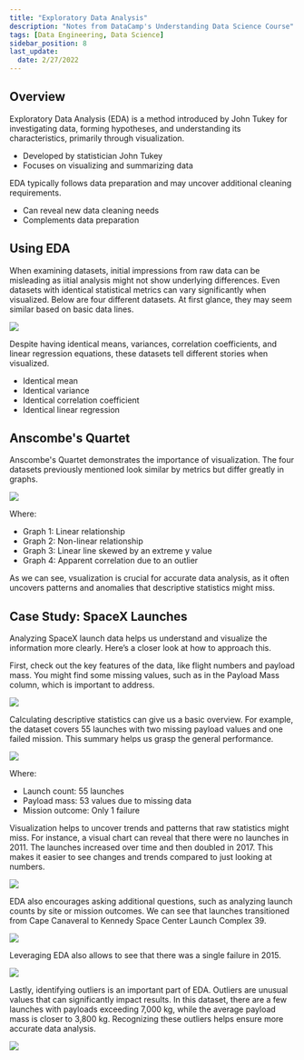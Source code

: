 ```yaml
---
title: "Exploratory Data Analysis"
description: "Notes from DataCamp's Understanding Data Science Course"
tags: [Data Engineering, Data Science]
sidebar_position: 8
last_update:
  date: 2/27/2022
---
```




## Overview

Exploratory Data Analysis (EDA) is a method introduced by John Tukey for investigating data, forming hypotheses, and understanding its characteristics, primarily through visualization.

- Developed by statistician John Tukey
- Focuses on visualizing and summarizing data

EDA typically follows data preparation and may uncover additional cleaning requirements.

- Can reveal new data cleaning needs
- Complements data preparation

## Using EDA 

When examining datasets, initial impressions from raw data can be misleading as iitial analysis might not show underlying differences. Even datasets with identical statistical metrics can vary significantly when visualized. Below are four different datasets. At first glance, they may seem similar based on basic data lines.

<div class="img-center"> 

![](/img/docs/data-engineering-edaaa.png)

</div>

Despite having identical means, variances, correlation coefficients, and linear regression equations, these datasets tell different stories when visualized.

- Identical mean
- Identical variance
- Identical correlation coefficient
- Identical linear regression

## Anscombe's Quartet

Anscombe's Quartet demonstrates the importance of visualization. The four datasets previously mentioned look similar by metrics but differ greatly in graphs.

<div class="img-center"> 

![](/img/docs/data-engineering-anscombesquartet.png)

</div>

Where: 

- Graph 1: Linear relationship
- Graph 2: Non-linear relationship
- Graph 3: Linear line skewed by an extreme y value
- Graph 4: Apparent correlation due to an outlier

As we can see, vsualization is crucial for accurate data analysis, as it often uncovers patterns and anomalies that descriptive statistics might miss.


## Case Study: SpaceX Launches 

Analyzing SpaceX launch data helps us understand and visualize the information more clearly. Here’s a closer look at how to approach this.

First, check out the key features of the data, like flight numbers and payload mass. You might find some missing values, such as in the Payload Mass column, which is important to address.

<div class="img-center"> 

![](/img/docs/data-engineering-eda-case-study-spacex-launches.png)

</div>

Calculating descriptive statistics can give us a basic overview. For example, the dataset covers 55 launches with two missing payload values and one failed mission. This summary helps us grasp the general performance.

<div class="img-center"> 

![](/img/docs/data-engineering-eda-case-study-spacex-launches-descriptive-stats.png)

</div>

Where: 

- Launch count: 55 launches
- Payload mass: 53 values due to missing data
- Mission outcome: Only 1 failure

Visualization helps to uncover trends and patterns that raw statistics might miss. For instance, a visual chart can reveal that there were no launches in 2011. The launches increased over time and then doubled in 2017. This makes it easier to see changes and trends compared to just looking at numbers.

<div class="img-center"> 

![](/img/docs/data-engineering-eda-case-study-spacex-launches-visualization-graph.png)

</div>


EDA also encourages asking additional questions, such as analyzing launch counts by site or mission outcomes. We can see that launches transitioned from Cape Canaveral to Kennedy Space Center Launch Complex 39.

<div class="img-center"> 

![](/img/docs/data-engineering-eda-case-study-spacex-launches-more-details.png)

</div>

Leveraging EDA also allows to see that there was a single failure in 2015.

<div class="img-center"> 

![](/img/docs/data-engineering-eda-case-study-spacex-launches-failure-in-2015.png)

</div>


Lastly, identifying outliers is an important part of EDA. Outliers are unusual values that can significantly impact results. In this dataset, there are a few launches with payloads exceeding 7,000 kg, while the average payload mass is closer to 3,800 kg. Recognizing these outliers helps ensure more accurate data analysis.

<div class="img-center"> 

![](/img/docs/data-engineering-eda-case-study-spacex-identifying-outliers.png)

</div>


